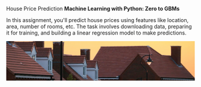 House Price Prediction
**Machine Learning with Python: Zero to GBMs**  

In this assignment, you'll predict house prices using features like location, area, number of rooms, etc. The task involves downloading data, preparing it for training, and building a linear regression model to make predictions.  

![Linear Regression for House Prices](images/house.jpg)
